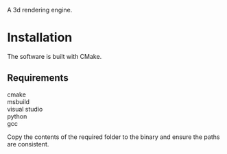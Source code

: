 A 3d rendering engine.

# Installation

The software is built with CMake.

## Requirements

cmake <br>
msbuild <br>
visual studio <br>
python <br>
gcc <br>

Copy the contents of the required folder to the binary and ensure the paths are consistent.
